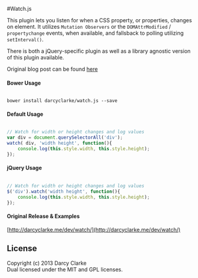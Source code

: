 #Watch.js
 
This plugin lets you listen for when a CSS property, or properties, changes on element. It utilizes `Mutation Observers` or the `DOMAttrModified` / `propertychange` events, when available, and fallsback to polling utilizing `setInterval()`.

There is both a jQuery-specific plugin as well as a library agnostic version of this plugin available. 

Original blog post can be found [here](http://darcyclarke.me/development/detect-attribute-changes-with-jquery/)

#### Bower Usage
```shell

bower install darcyclarke/watch.js --save
````

#### Default Usage
```javascript

// Watch for width or height changes and log values
var div = document.querySelectorAll('div');
watch( div, 'width height', function(){
	console.log(this.style.width, this.style.height);
});
````

#### jQuery Usage
```javascript

// Watch for width or height changes and log values
$('div').watch('width height', function(){
	console.log(this.style.width, this.style.height);
});
````

#### Original Release & Examples

[http://darcyclarke.me/dev/watch/](http://darcyclarke.me/dev/watch/)


## License
Copyright (c) 2013 Darcy Clarke  
Dual licensed under the MIT and GPL licenses.  
